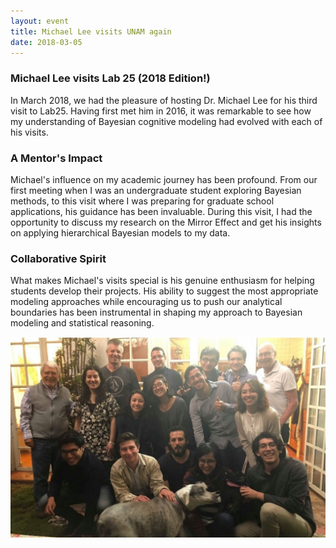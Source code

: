 ```yaml
---
layout: event
title: Michael Lee visits UNAM again
date: 2018-03-05
---
```


### Michael Lee visits Lab 25 (2018 Edition!)

In March 2018, we had the pleasure of hosting Dr. Michael Lee for his third visit to Lab25. Having first met him in 2016, it was remarkable to see how my understanding of Bayesian cognitive modeling had evolved with each of his visits.

### A Mentor's Impact

Michael's influence on my academic journey has been profound. From our first meeting when I was an undergraduate student exploring Bayesian methods, to this visit where I was preparing for graduate school applications, his guidance has been invaluable. During this visit, I had the opportunity to discuss my research on the Mirror Effect and get his insights on applying hierarchical Bayesian models to my data.

### Collaborative Spirit

What makes Michael's visits special is his genuine enthusiasm for helping students develop their projects. His ability to suggest the most appropriate modeling approaches while encouraging us to push our analytical boundaries has been instrumental in shaping my approach to Bayesian modeling and statistical reasoning.


<div style="text-align: center">
    <img src="/photos/MichaelLee_Visit2018.jpg" alt="Michael Lee's Visit 2018">
</div>